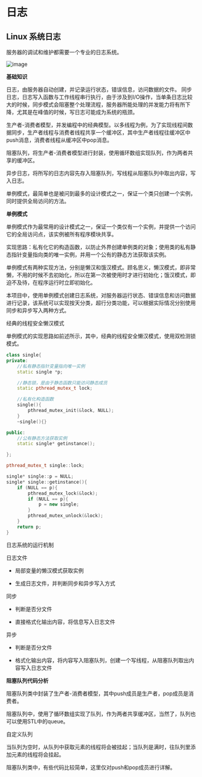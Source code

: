 # 日志

## Linux 系统日志

服务器的调试和维护都需要一个专业的日志系统。

![image](https://user-images.githubusercontent.com/81791654/169037337-96e23163-9564-4bd7-9697-c12c943886a0.png)

**基础知识**

日志，由服务器自动创建，并记录运行状态，错误信息，访问数据的文件。
同步日志，日志写入函数与工作线程串行执行，由于涉及到I/O操作，当单条日志比较大的时候，同步模式会阻塞整个处理流程，服务器所能处理的并发能力将有所下降，尤其是在峰值的时候，写日志可能成为系统的瓶颈。

生产者-消费者模型，并发编程中的经典模型。以多线程为例，为了实现线程间数据同步，生产者线程与消费者线程共享一个缓冲区，其中生产者线程往缓冲区中push消息，消费者线程从缓冲区中pop消息。

阻塞队列，将生产者-消费者模型进行封装，使用循环数组实现队列，作为两者共享的缓冲区。

异步日志，将所写的日志内容先存入阻塞队列，写线程从阻塞队列中取出内容，写入日志。

单例模式，最简单也是被问到最多的设计模式之一，保证一个类只创建一个实例，同时提供全局访问的方法。

**单例模式**

单例模式作为最常用的设计模式之一，保证一个类仅有一个实例，并提供一个访问它的全局访问点，该实例被所有程序模块共享。

实现思路：私有化它的构造函数，以防止外界创建单例类的对象；使用类的私有静态指针变量指向类的唯一实例，并用一个公有的静态方法获取该实例。

单例模式有两种实现方法，分别是懒汉和饿汉模式。顾名思义，懒汉模式，即非常懒，不用的时候不去初始化，所以在第一次被使用时才进行初始化；饿汉模式，即迫不及待，在程序运行时立即初始化。

本项目中，使用单例模式创建日志系统，对服务器运行状态、错误信息和访问数据进行记录，该系统可以实现按天分类，超行分类功能，可以根据实际情况分别使用同步和异步写入两种方式。

经典的线程安全懒汉模式

单例模式的实现思路如前述所示，其中，经典的线程安全懒汉模式，使用双检测锁模式。

```cpp
class single{
private:
    //私有静态指针变量指向唯一实例
    static single *p;

    //静态锁，是由于静态函数只能访问静态成员
    static pthread_mutex_t lock;

    //私有化构造函数
    single(){
        pthread_mutex_init(&lock, NULL);
    }
    ~single(){}

public:
    //公有静态方法获取实例
    static single* getinstance();

};

pthread_mutex_t single::lock;

single* single::p = NULL;
single* single::getinstance(){
    if (NULL == p){
        pthread_mutex_lock(&lock);
        if (NULL == p){
            p = new single;
        }
        pthread_mutex_unlock(&lock);
    }
    return p;
}
```

日志系统的运行机制

日志文件

* 局部变量的懒汉模式获取实例

* 生成日志文件，并判断同步和异步写入方式

同步

* 判断是否分文件

* 直接格式化输出内容，将信息写入日志文件

异步
* 判断是否分文件

* 格式化输出内容，将内容写入阻塞队列，创建一个写线程，从阻塞队列取出内容写入日志文件



**阻塞队列代码分析**

阻塞队列类中封装了生产者-消费者模型，其中push成员是生产者，pop成员是消费者。

阻塞队列中，使用了循环数组实现了队列，作为两者共享缓冲区，当然了，队列也可以使用STL中的queue。

自定义队列

当队列为空时，从队列中获取元素的线程将会被挂起；当队列是满时，往队列里添加元素的线程将会挂起。

阻塞队列类中，有些代码比较简单，这里仅对push和pop成员进行详解。



